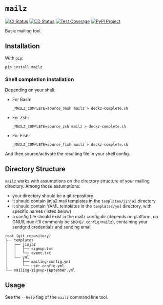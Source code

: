 # `mailz`

[![CI Status](https://img.shields.io/github/workflow/status/m09/mailz/CI?label=CI&style=for-the-badge)](https://github.com/m09/mailz/actions?query=workflow%3ACI)
[![CD Status](https://img.shields.io/github/workflow/status/m09/mailz/CD?label=CD&style=for-the-badge)](https://github.com/m09/mailz/actions?query=workflow%3ACD)
[![Test Coverage](https://img.shields.io/codecov/c/github/m09/mailz?style=for-the-badge)](https://codecov.io/gh/m09/mailz)
[![PyPI Project](https://img.shields.io/pypi/v/mailz?style=for-the-badge)](https://pypi.org/project/mailz/)

Basic mailing tool.

## Installation

With `pip`:

```shell
pip install mailz
```

### Shell completion installation

Depending on your shell:

- For Bash:

    ```shell
    _MAILZ_COMPLETE=source_bash mailz > deckz-complete.sh
    ```

- For Zsh:

    ```shell
    _MAILZ_COMPLETE=source_zsh mailz > deckz-complete.sh
    ```

- For Fish:

    ```shell
    _MAILZ_COMPLETE=source_fish mailz > deckz-complete.sh
    ```

And then source/activate the resulting file in your shell config.

## Directory Structure

`mailz` works with assumptions on the directory structure of your mailing directory. Among those assumptions:

- your directory should be a git repository
- it should contain jinja2 mail templates in the `templates/jinja2` directory
- it should contain YAML templates in the `templates/yml` directory, with specific names (listed below)
- a config file should exist in the mailz config dir (depends on platform, on GNU/Linux it'll commonly be `$HOME/.config/mailz`), containing your sendgrid credentials and sending email

```text
root (git repository)
├── templates
│   ├── jinja2
│   │   ├── signup.txt
│   │   └── event.txt
│   └── yml
│       ├── mailing-config.yml
│       └── user-config.yml
└── mailing-signup-september.yml
```

## Usage

See the `--help` flag of the `mailz` command line tool.
